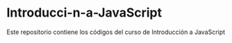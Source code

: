 # Introducci-n-a-JavaScript
Este repositorio contiene los códigos del curso de Introducción a JavaScript
